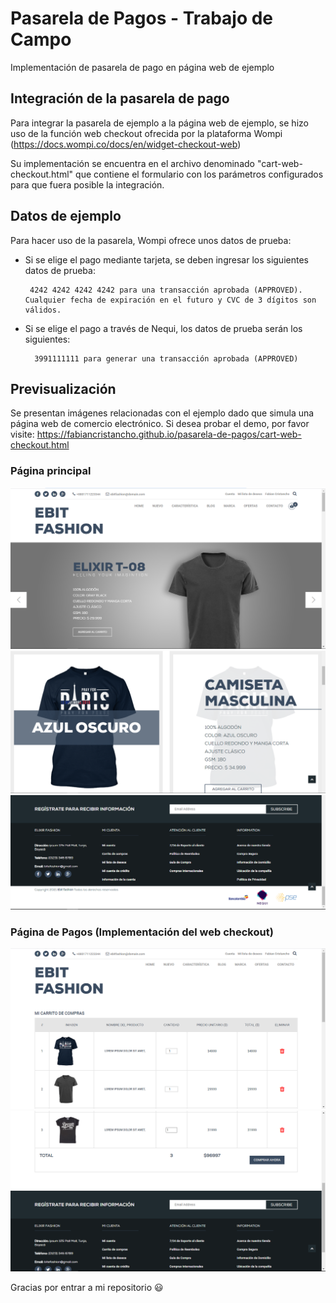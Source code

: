 # Pasarela de Pagos - Trabajo de Campo
Implementación de pasarela de pago en página web de ejemplo

## Integración de la pasarela de pago
Para integrar la pasarela de ejemplo a la página web de ejemplo, se hizo uso de la función web checkout ofrecida por la plataforma Wompi (https://docs.wompi.co/docs/en/widget-checkout-web)

Su implementación se encuentra en el archivo denominado "cart-web-checkout.html" que contiene el formulario con los parámetros configurados para que fuera posible la integración.

## Datos de ejemplo 
Para hacer uso de la pasarela, Wompi ofrece unos datos de prueba:
 - Si se elige el pago mediante tarjeta, se deben ingresar los siguientes datos de prueba: 
    
        4242 4242 4242 4242 para una transacción aprobada (APPROVED). Cualquier fecha de expiración en el futuro y CVC de 3 dígitos son válidos.

- Si se elige el pago a través de Nequi, los datos de prueba serán los siguientes:
        
        3991111111 para generar una transacción aprobada (APPROVED)

## Previsualización

Se presentan imágenes relacionadas con el ejemplo dado que simula una página web de comercio electrónico. Si desea probar el demo, por favor visite: https://fabiancristancho.github.io/pasarela-de-pagos/cart-web-checkout.html

### Página principal
![Página principal](./images/preview/main_page.PNG)
![Página principal](./images/preview/main_page2.PNG)
![Página principal](./images/preview/main_page3.PNG)

### Página de Pagos (Implementación del web checkout)
![Página principal](./images/preview/payments.PNG)
![Página principal](./images/preview/payments2.PNG)



Gracias por entrar a mi repositorio 😃
